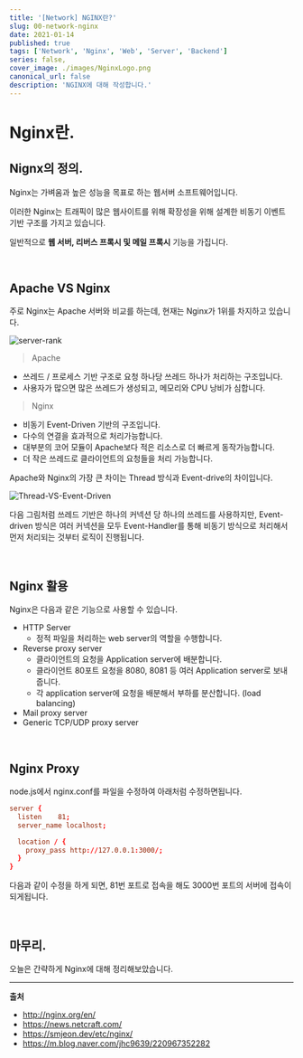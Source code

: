 ```yaml
---
title: '[Network] NGINX란?'
slug: 00-network-nginx
date: 2021-01-14
published: true
tags: ['Network', 'Nginx', 'Web', 'Server', 'Backend']
series: false,
cover_image: ./images/NginxLogo.png
canonical_url: false
description: 'NGINX에 대해 작성합니다.'
---
```


# Nginx란.

## Nignx의 정의.

Nginx는 가벼움과 높은 성능을 목표로 하는 웹서버 소프트웨어입니다.

이러한 Nginx는 트래픽이 많은 웹사이트를 위해 확장성을 위해 설계한 비동기 이벤트 기반 구조를 가지고 있습니다.

일반적으로 **웹 서버, 리버스 프록시 및 메일 프록시** 기능을 가집니다.

<br/>

## Apache VS Nginx

주로 Nginx는 Apache 서버와 비교를 하는데, 현재는 Nginx가 1위를 차지하고 있습니다.

![server-rank](https://user-images.githubusercontent.com/42582516/104517057-bd5bcf00-5638-11eb-8e24-859c5bf2ee88.png)

> Apache

- 쓰레드 / 프로세스 기반 구조로 요청 하나당 쓰레드 하나가 처리하는 구조입니다.
- 사용자가 많으면 많은 쓰레드가 생성되고, 메모리와 CPU 낭비가 심합니다.

> Nginx

- 비동기 Event-Driven 기반의 구조입니다.
- 다수의 연결을 효과적으로 처리가능합니다.
- 대부분의 코어 모듈이 Apache보다 적은 리소스로 더 빠르게 동작가능합니다.
- 더 작은 쓰레드로 클라이언트의 요청들을 처리 가능합니다.

Apache와 Nginx의 가장 큰 차이는 Thread 방식과 Event-drive의 차이입니다.

![Thread-VS-Event-Driven](https://user-images.githubusercontent.com/42582516/104517420-4bd05080-5639-11eb-92a5-dc3f78cc5891.png)

다음 그림처럼 쓰레드 기반은 하나의 커넥션 당 하나의 쓰레드를 사용하지만, Event-driven 방식은 여러 커넥션을 모두 Event-Handler를 통해 비동기 방식으로 처리해서 먼저 처리되는 것부터 로직이 진행됩니다.

<br/>

## Nginx 활용

Nginx은 다음과 같은 기능으로 사용할 수 있습니다.

- HTTP Server
  - 정적 파일을 처리하는 web server의 역할을 수행합니다.
- Reverse proxy server
  - 클라이언트의 요청을 Application server에 배분합니다.
  - 클라이언트 80포트 요청을 8080, 8081 등 여러 Application server로 보내줍니다.
  - 각 application server에 요청을 배분해서 부하를 분산합니다. (load balancing)
- Mail proxy server
- Generic TCP/UDP proxy server

<br/>

## Nginx Proxy

node.js에서 nginx.conf를 파일을 수정하여 아래처럼 수정하면됩니다.

```conf
server {
  listen    81;
  server_name localhost;

  location / {
    proxy_pass http://127.0.0.1:3000/;
  }
}
```

다음과 같이 수정을 하게 되면, 81번 포트로 접속을 해도 3000번 포트의 서버에 접속이 되게됩니다.

<br/>

## 마무리.

오늘은 간략하게 Nginx에 대해 정리해보았습니다.

---

**출처**

- http://nginx.org/en/
- https://news.netcraft.com/
- https://smjeon.dev/etc/nginx/
- https://m.blog.naver.com/jhc9639/220967352282
